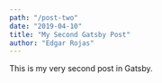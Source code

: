 ```yaml
---
path: "/post-two"
date: "2019-04-10"
title: "My Second Gatsby Post"
author: "Edgar Rojas"
---
```


This is my very second post in Gatsby.